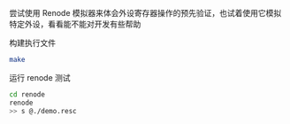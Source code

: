 尝试使用 Renode 模拟器来体会外设寄存器操作的预先验证，也试着使用它模拟特定外设，看看能不能对开发有些帮助

构建执行文件
```bash
make
```

运行 renode 测试
```bash
cd renode
renode
>> s @./demo.resc
```